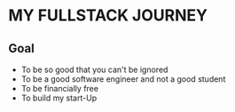 # MY FULLSTACK JOURNEY
## Goal
* To be so good that you can't be ignored
* To be a good software engineer and not a good student
* To be financially free
* To build my start-Up 
